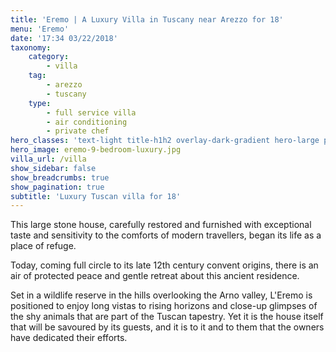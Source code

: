 ```yaml
---
title: 'Eremo | A Luxury Villa in Tuscany near Arezzo for 18'
menu: 'Eremo'
date: '17:34 03/22/2018'
taxonomy:
    category:
        - villa
    tag:
        - arezzo
        - tuscany
    type:
        - full service villa
        - air conditioning
        - private chef
hero_classes: 'text-light title-h1h2 overlay-dark-gradient hero-large parallax'
hero_image: eremo-9-bedroom-luxury.jpg
villa_url: /villa
show_sidebar: false
show_breadcrumbs: true
show_pagination: true
subtitle: 'Luxury Tuscan villa for 18'
---
```


This large stone house, carefully restored and furnished with exceptional taste and sensitivity to the comforts of modern travellers, began its life as a place of refuge. 

Today, coming full circle to its late 12th century convent origins, there is an air of protected peace and gentle retreat about this ancient residence. 

Set in a wildlife reserve in the hills overlooking the Arno valley, L'Eremo is positioned to enjoy long vistas to rising horizons and close-up glimpses of the shy animals that are part of the Tuscan tapestry. Yet it is the house itself that will be savoured by its guests, and it is to it and to them that the owners have dedicated their efforts.